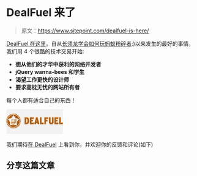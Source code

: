 # DealFuel 来了

> 原文：<https://www.sitepoint.com/dealfuel-is-here/>

[DealFuel 在这里](http://www.dealfuel.com)。自从[长须龙学会如何玩蚂蚁粉碎者](http://www.youtube.com/watch?feature=player_embedded&v=WTpldq3myV0):)以来发生的最好的事情，我们用 4 个很酷的技术交易开始:

*   **想从他们的才华中获利的网络开发者**
*   **jQuery wanna-bees 和学生**
*   **渴望工作更快的设计师**
*   **要求高枕无忧的网站所有者**

每个人都有适合自己的东西！

[![dealfuel.com](img/5073a6e088fb33344f27bfec8ea8445d.png)](http://www.dealfuel.com)

我们期待[在 DealFuel](http://www.dealfuel.com) 上看到你，并欢迎你的反馈和评论(如下)

## 分享这篇文章